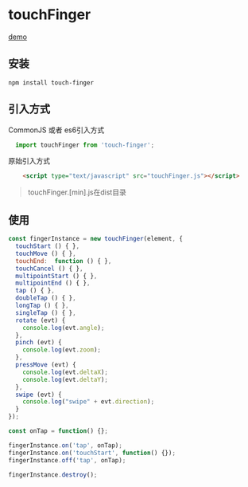 # touchFinger

[demo](https://uso.gitee.io/touch-finger/)

## 安装
```
npm install touch-finger
```

## 引入方式

CommonJS 或者 es6引入方式
```js
  import touchFinger from 'touch-finger';
```

原始引入方式
```html
    <script type="text/javascript" src="touchFinger.js"></script>
```
> touchFinger.[min].js在dist目录

## 使用
```js
const fingerInstance = new touchFinger(element, {
  touchStart () { },
  touchMove () { },
  touchEnd:  function () { },
  touchCancel () { },
  multipointStart () { },
  multipointEnd () { },
  tap () { },
  doubleTap () { },
  longTap () { },
  singleTap () { },
  rotate (evt) {
    console.log(evt.angle);
  },
  pinch (evt) {
    console.log(evt.zoom);
  },
  pressMove (evt) {
    console.log(evt.deltaX);
    console.log(evt.deltaY);
  },
  swipe (evt) {
    console.log("swipe" + evt.direction);
  }
});

const onTap = function() {};

fingerInstance.on('tap', onTap);
fingerInstance.on('touchStart', function() {});
fingerInstance.off('tap', onTap);

fingerInstance.destroy();
```